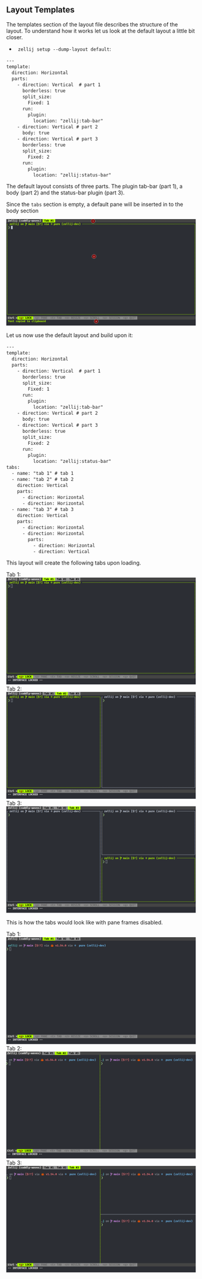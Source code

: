 ## Layout Templates

The templates section of the layout file describes the structure of the layout.
To understand how it works let us look at the default layout a little bit closer.

* ` zellij setup --dump-layout default`:
```
---
template:
  direction: Horizontal
  parts:
    - direction: Vertical  # part 1
      borderless: true
      split_size:
        Fixed: 1
      run:
        plugin:
          location: "zellij:tab-bar"
    - direction: Vertical # part 2
      body: true
    - direction: Vertical # part 3
      borderless: true
      split_size:
        Fixed: 2
      run:
        plugin:
          location: "zellij:status-bar"
```
The default layout consists of three parts.
The plugin tab-bar (part 1), a body (part 2) and the status-bar plugin (part 3).

Since the `tabs` section is empty, a default pane will be inserted in to the
body section

![Default Layout](img/layout-template-example-pane-1.png)

Let us now use the default layout and build upon it:
```
---
template:
  direction: Horizontal
  parts:
    - direction: Vertical  # part 1
      borderless: true
      split_size:
        Fixed: 1
      run:
        plugin:
          location: "zellij:tab-bar"
    - direction: Vertical # part 2
      body: true
    - direction: Vertical # part 3
      borderless: true
      split_size:
        Fixed: 2
      run:
        plugin:
          location: "zellij:status-bar"
tabs:
  - name: "tab 1" # tab 1
  - name: "tab 2" # tab 2
    direction: Vertical
    parts:
      - direction: Horizontal
      - direction: Horizontal
  - name: "tab 3" # tab 3
    direction: Vertical
    parts:
      - direction: Horizontal
      - direction: Horizontal
        parts:
          - direction: Horizontal
          - direction: Vertical
```
This layout will create the following tabs upon loading.

Tab 1:
![Tab #1 ](img/layout-template-example-pane-1-tab-1.png)
Tab 2:
![Tab #2 ](img/layout-template-example-pane-1-tab-2.png)
Tab 3:
![Tab #3 ](img/layout-template-example-pane-1-tab-3.png)

This is how the tabs would look like with pane frames disabled.

Tab 1:
![Tab #1 ](img/layout-template-example-1-tab-1.png)
Tab 2:
![Tab #2 ](img/layout-template-example-1-tab-2.png)
Tab 3:
![Tab #3 ](img/layout-template-example-1-tab-3.png)
